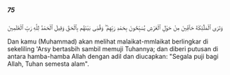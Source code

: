 ##### 75

<span class="ayah">وَتَرَى ٱلْمَلَٰٓئِكَةَ حَآفِّينَ مِنْ حَوْلِ ٱلْعَرْشِ يُسَبِّحُونَ بِحَمْدِ رَبِّهِمْ ۖ وَقُضِىَ بَيْنَهُم بِٱلْحَقِّ وَقِيلَ ٱلْحَمْدُ لِلَّهِ رَبِّ ٱلْعَٰلَمِينَ</span>

<span class="ayah_translation">Dan kamu (Muhammad) akan melihat malaikat-mmlaikat berlingkar di sekeliling 'Arsy bertasbih sambil memuji Tuhannya; dan diberi putusan di antara hamba-hamba Allah dengan adil dan diucapkan: "Segala puji bagi Allah, Tuhan semesta alam".</span>
